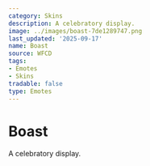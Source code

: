 ```yaml
---
category: Skins
description: A celebratory display.
image: ../images/boast-7de1289747.png
last_updated: '2025-09-17'
name: Boast
source: WFCD
tags:
- Emotes
- Skins
tradable: false
type: Emotes
---
```


# Boast

A celebratory display.

